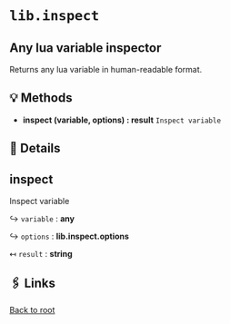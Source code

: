 # `lib.inspect`

## Any lua variable inspector

Returns any lua variable in human-readable format.

## 💡 Methods

+ **inspect (variable, options) : result**
  `Inspect variable`

## 🧩 Details

## inspect

Inspect variable

↪ `variable` : **any**

↪ `options` : **lib.inspect.options**

↤ `result` : **string**

## 🖇️ Links

[Back to root](../doc/readme.md)
